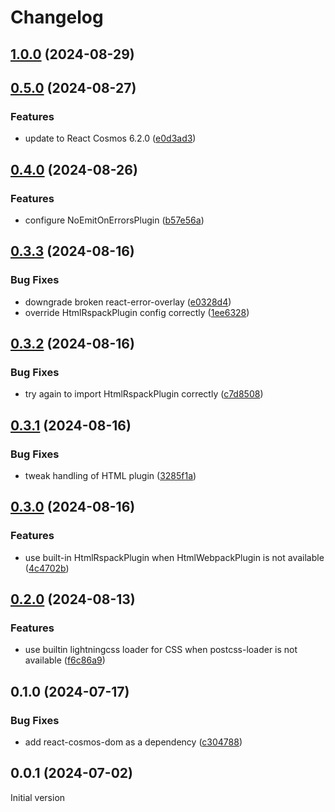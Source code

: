 # Changelog

## [1.0.0](https://github.com/birchill/react-cosmos-plugin-rspack/compare/v0.5.0...v1.0.0) (2024-08-29)

## [0.5.0](https://github.com/birchill/react-cosmos-plugin-rspack/compare/v0.4.0...v0.5.0) (2024-08-27)

### Features

- update to React Cosmos 6.2.0 ([e0d3ad3](https://github.com/birchill/react-cosmos-plugin-rspack/commit/e0d3ad3fb6f556ef2db2494baacbd70419d4a352))

## [0.4.0](https://github.com/birchill/react-cosmos-plugin-rspack/compare/v0.3.3...v0.4.0) (2024-08-26)

### Features

- configure NoEmitOnErrorsPlugin ([b57e56a](https://github.com/birchill/react-cosmos-plugin-rspack/commit/b57e56af0e8effbd3f80286c63c0a621563651c0))

## [0.3.3](https://github.com/birchill/react-cosmos-plugin-rspack/compare/v0.3.2...v0.3.3) (2024-08-16)

### Bug Fixes

- downgrade broken react-error-overlay ([e0328d4](https://github.com/birchill/react-cosmos-plugin-rspack/commit/e0328d4e9ca35a619e7a3e34383a1f2854c4a445))
- override HtmlRspackPlugin config correctly ([1ee6328](https://github.com/birchill/react-cosmos-plugin-rspack/commit/1ee6328cec652d38fd60cac7cac0e534872a7aea))

## [0.3.2](https://github.com/birchill/react-cosmos-plugin-rspack/compare/v0.3.1...v0.3.2) (2024-08-16)

### Bug Fixes

- try again to import HtmlRspackPlugin correctly ([c7d8508](https://github.com/birchill/react-cosmos-plugin-rspack/commit/c7d850844da805f2e81eb5a614d334e51d10029c))

## [0.3.1](https://github.com/birchill/react-cosmos-plugin-rspack/compare/v0.3.0...v0.3.1) (2024-08-16)

### Bug Fixes

- tweak handling of HTML plugin ([3285f1a](https://github.com/birchill/react-cosmos-plugin-rspack/commit/3285f1a03deb46853b743f33082c8d6a04717250))

## [0.3.0](https://github.com/birchill/react-cosmos-plugin-rspack/compare/v0.2.0...v0.3.0) (2024-08-16)

### Features

- use built-in HtmlRspackPlugin when HtmlWebpackPlugin is not available ([4c4702b](https://github.com/birchill/react-cosmos-plugin-rspack/commit/4c4702be517ad16556543e460f19405c9a0d7ce6))

## [0.2.0](https://github.com/birchill/react-cosmos-plugin-rspack/compare/v0.1.0...v0.2.0) (2024-08-13)

### Features

- use builtin lightningcss loader for CSS when postcss-loader is not available ([f6c86a9](https://github.com/birchill/react-cosmos-plugin-rspack/commit/f6c86a9145ccd02a91db65e1fddef93b4b068d5a))

## 0.1.0 (2024-07-17)

### Bug Fixes

- add react-cosmos-dom as a dependency ([c304788](https://github.com/birchill/react-cosmos-plugin-rspack/commit/c304788b23f34ae160680d8177b116818b01786c))

## 0.0.1 (2024-07-02)

Initial version
